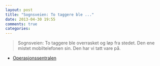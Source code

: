 ```yaml
---
layout: post
title: "Sognsveien: To taggere ble ..."
date: 2013-04-30 19:55
comments: true
categories: 
---
```

> Sognsveien: To taggere ble overrasket og løp fra stedet. Den ene mistet mobiltelefonen sin. Den har vi tatt vare på.
- [Operasjonssentralen](http://twitter.com/oslopolitiops/statuses/329428741321289729)

